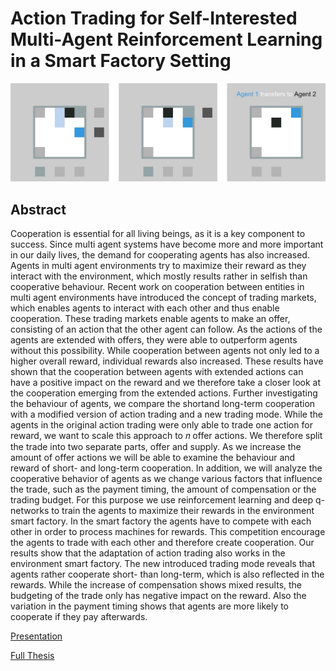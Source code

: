 # Action Trading for Self-Interested Multi-Agent Reinforcement Learning in a Smart Factory Setting

![action_trading](https://github.com/Anemosx/action-trading/blob/trading/smart_factory_trading.png?raw=true)

## Abstract

Cooperation is essential for all living beings, as it is a key component to success. Since
multi agent systems have become more and more important in our daily lives, the demand
for cooperating agents has also increased. Agents in multi agent environments try to
maximize their reward as they interact with the environment, which mostly results rather
in selfish than cooperative behaviour. Recent work on cooperation between entities in
multi agent environments have introduced the concept of trading markets, which enables
agents to interact with each other and thus enable cooperation. These trading markets
enable agents to make an offer, consisting of an action that the other agent can follow.
As the actions of the agents are extended with offers, they were able to outperform
agents without this possibility. While cooperation between agents not only led to a
higher overall reward, individual rewards also increased. These results have shown that
the cooperation between agents with extended actions can have a positive impact on
the reward and we therefore take a closer look at the cooperation emerging from the
extended actions. Further investigating the behaviour of agents, we compare the shortand
long-term cooperation with a modified version of action trading and a new trading
mode. While the agents in the original action trading were only able to trade one action
for reward, we want to scale this approach to 𝑛 offer actions. We therefore split the trade
into two separate parts, offer and supply. As we increase the amount of offer actions we
will be able to examine the behaviour and reward of short- and long-term cooperation. In
addition, we will analyze the cooperative behavior of agents as we change various factors
that influence the trade, such as the payment timing, the amount of compensation or
the trading budget. For this purpose we use reinforcement learning and deep q-networks
to train the agents to maximize their rewards in the environment smart factory. In the
smart factory the agents have to compete with each other in order to process machines for
rewards. This competition encourage the agents to trade with each other and therefore
create cooperation. Our results show that the adaptation of action trading also works
in the environment smart factory. The new introduced trading mode reveals that agents
rather cooperate short- than long-term, which is also reflected in the rewards. While
the increase of compensation shows mixed results, the budgeting of the trade only has
negative impact on the reward. Also the variation in the payment timing shows that
agents are more likely to cooperate if they pay afterwards.

[Presentation](https://github.com/Anemosx/action-trading/blob/trading/action_trading_pres.pdf)

[Full Thesis](https://github.com/Anemosx/action-trading/blob/trading/action_trading.pdf)
